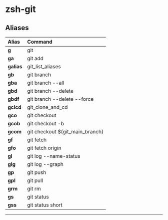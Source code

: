 # zsh-git

## Aliases

| Alias           | Command                                                   |
|:----------------|:----------------------------------------------------------|
| **g**           | git                                                       |
| **ga**          | git add                                                   |
| **galias**      | git_list_aliases                                          |
| **gb**          | git branch                                                |
| **gba**         | git branch --all                                          |
| **gbd**         | git branch --delete                                       |
| **gbdf**        | git branch --delete --force                               |
| **gclcd**       | git_clone_and_cd                                          |
| **gco**         | git checkout                                              |
| **gcob**        | git checkout -b                                           |
| **gcom**        | git checkout $(git_main_branch)                           |
| **gf**          | git fetch                                                 |
| **gfo**         | git fetch origin                                          |
| **gl**          | git log --name-status                                     |
| **glg**         | git log --graph                                           |
| **gp**          | git push                                                  |
| **gpl**         | git pull                                                  |
| **grm**         | git rm                                                    |
| **gs**          | git status                                                |
| **gss**         | git status short                                          |
-------------------------------------------------------------------------------
